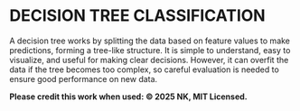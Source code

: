 # DECISION TREE CLASSIFICATION

A decision tree works by splitting the data based on feature values to make predictions, forming a tree-like structure. It is simple to understand, easy to visualize, and useful for making clear decisions. However, it can overfit the data if the tree becomes too complex, so careful evaluation is needed to ensure good performance on new data.

**Please credit this work when used: © 2025 NK, MIT Licensed.**
